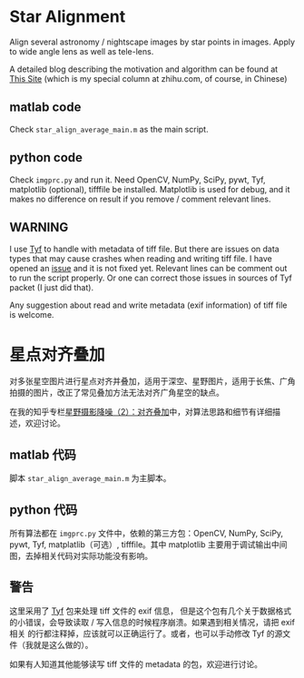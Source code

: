 # Star Alignment
Align several astronomy / nightscape images by star points in images. Apply to wide angle lens
as well as tele-lens.

A detailed blog describing the motivation and algorithm can be found at [This Site](https://zhuanlan.zhihu.com/p/25311770) 
(which is my special column at zhihu.com, of course, in Chinese)

## matlab code

Check `star_align_average_main.m` as the main script.

## python code

Check `imgprc.py` and run it. Need OpenCV, NumPy, SciPy, pywt, Tyf, matplotlib (optional), tifffile be installed. Matplotlib
is used for debug, and it makes no difference on result if you remove / comment relevant lines.

## **WARNING**
I use [Tyf](https://github.com/Moustikitos/tyf) to handle with metadata of tiff file. But
there are issues on data types that may cause crashes when reading and writing tiff file.
I have opened an [issue](https://github.com/Moustikitos/tyf/issues/12) and it is not fixed yet.
Relevant lines can be comment out to run the script properly. Or one can correct those 
issues in sources of Tyf packet (I just did that).

Any suggestion about read and write metadata (exif information) of tiff file is welcome.


# 星点对齐叠加
对多张星空图片进行星点对齐并叠加，适用于深空、星野图片，适用于长焦、广角拍摄的图片，改正了常见叠加方法无法对齐广角星空的缺点。

在我的知乎专栏[星野摄影降噪（2）：对齐叠加](https://zhuanlan.zhihu.com/p/25311770)中，对算法思路和细节有详细描述，欢迎讨论。

## matlab 代码

脚本 `star_align_average_main.m` 为主脚本。

## python 代码

所有算法都在 `imgprc.py` 文件中，依赖的第三方包：OpenCV, NumPy, SciPy, pywt, Tyf, matplatlib（可选）, tifffile。其中 matplotlib
主要用于调试输出中间图，去掉相关代码对实际功能没有影响。

## **警告**
这里采用了 [Tyf](https://github.com/Moustikitos/tyf) 包来处理 tiff 文件的 exif 信息，
但是这个包有几个关于数据格式的小错误，会导致读取 / 写入信息的时候程序崩溃。如果遇到相关情况，请把 exif 相关
的行都注释掉，应该就可以正确运行了。或者，也可以手动修改 Tyf 的源文件（我就是这么做的）。

如果有人知道其他能够读写 tiff 文件的 metadata 的包，欢迎进行讨论。
